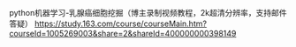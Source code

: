 python机器学习-乳腺癌细胞挖掘（博主录制视频教程，2k超清分辨率，支持邮件答疑）
https://study.163.com/course/courseMain.htm?courseId=1005269003&share=2&shareId=400000000398149
